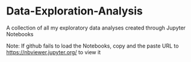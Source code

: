 # Data-Exploration-Analysis

A collection of all my exploratory data analyses created through Jupyter Notebooks


Note:
If github fails to load the Notebooks, copy and the paste URL to https://nbviewer.jupyter.org/ to view it
